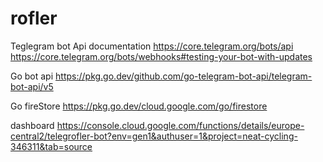 # rofler

Teglegram bot Api documentation
https://core.telegram.org/bots/api
https://core.telegram.org/bots/webhooks#testing-your-bot-with-updates

Go bot api
https://pkg.go.dev/github.com/go-telegram-bot-api/telegram-bot-api/v5

Go fireStore
https://pkg.go.dev/cloud.google.com/go/firestore

dashboard
https://console.cloud.google.com/functions/details/europe-central2/telegrofler-bot?env=gen1&authuser=1&project=neat-cycling-346311&tab=source
